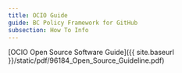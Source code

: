 ```yaml
---
title: OCIO Guide
guide: BC Policy Framework for GitHub
subsection: How To Info
---
```


[OCIO Open Source Software Guide]({{ site.baseurl }}/static/pdf/96184_Open_Source_Guideline.pdf)

